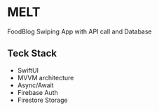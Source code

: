 # MELT
FoodBlog Swiping App with API call and Database
 
## Teck Stack
- SwiftUI
- MVVM architecture
- Async/Await
- Firebase Auth
- Firestore Storage

  

